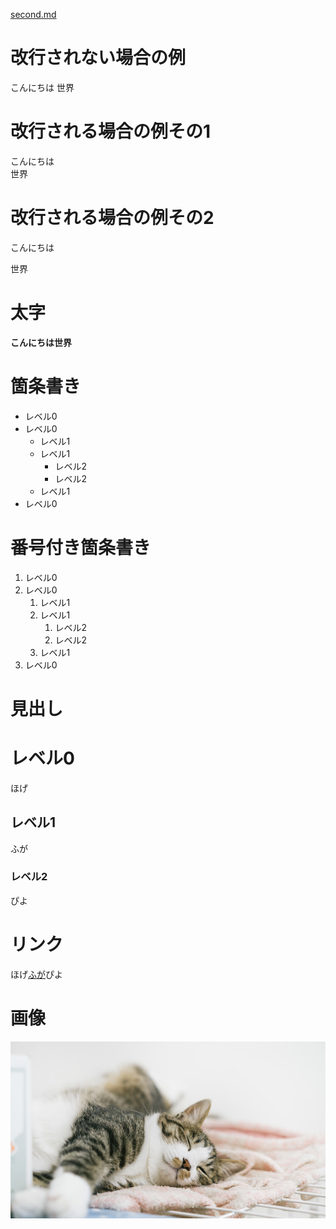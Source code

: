 [second.md](./second.md)


# 改行されない場合の例
こんにちは
世界

# 改行される場合の例その1
こんにちは  
世界

# 改行される場合の例その2
こんにちは

世界

# 太字
**こんにちは世界**

# 箇条書き
- レベル0
- レベル0
  - レベル1
  - レベル1
    - レベル2
    - レベル2
  - レベル1
- レベル0

# 番号付き箇条書き
1. レベル0
1. レベル0
   1. レベル1
   1. レベル1
      1. レベル2
      1. レベル2
   1. レベル1
1. レベル0

# 見出し
# レベル0
ほげ
## レベル1
ふが
### レベル2
ぴよ

# リンク
ほげ[ふが](https://github.com/)ぴよ  

# 画像
![ほげ](./hoge.png)